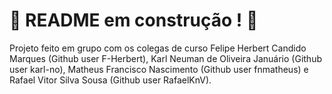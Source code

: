 # :construction: README em construção ! :construction:
<!-- Olá, Tryber!
Esse é apenas um arquivo inicial para o README do seu projeto.
É essencial que você preencha esse documento por conta própria, ok?
Não deixe de usar nossas dicas de escrita de README de projetos, e deixe sua criatividade brilhar!
:warning: IMPORTANTE: você precisa deixar nítido:
- quais arquivos/pastas foram desenvolvidos por você; 
- quais arquivos/pastas foram desenvolvidos por outra pessoa estudante;
- quais arquivos/pastas foram desenvolvidos pela Trybe.
-->
Projeto feito em grupo com os colegas de curso Felipe Herbert Candido Marques (Github user F-Herbert),
Karl Neuman de Oliveira Januário (Github user karl-no), Matheus Francisco Nascimento (Github user fnmatheus) e 
Rafael Vitor Silva Sousa (Github user RafaelKnV).
